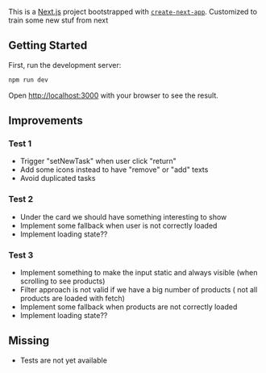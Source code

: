 This is a [Next.js](https://nextjs.org) project bootstrapped with [`create-next-app`](https://nextjs.org/docs/app/api-reference/cli/create-next-app).
Customized to train some new stuf from next

## Getting Started

First, run the development server:

```bash
npm run dev
```

Open [http://localhost:3000](http://localhost:3000) with your browser to see the result.

## Improvements

### Test 1

- Trigger "setNewTask" when user click "return"
- Add some icons instead to have "remove" or "add" texts
- Avoid duplicated tasks

### Test 2

- Under the card we should have something interesting to show
- Implement some fallback when user is not correctly loaded
- Implement loading state??

### Test 3

- Implement something to make the input static and always visible (when scrolling to see products)
- Filter approach is not valid if we have a big number of products ( not all products are loaded with fetch)
- Implement some fallback when products are not correctly loaded
- Implement loading state??

## Missing

- Tests are not yet available
